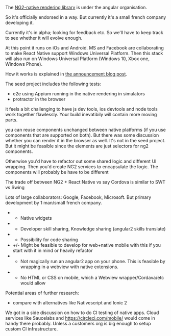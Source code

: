 
[diagram]: https://lh3.googleusercontent.com/UxJf67Ey4OBrbc46cPfu2mR4CjaD5J51jtiX2m_HNtfcwgmQUbF2ez5ZeihwzZfItORwdO1qvp-FtCccXquUN4FIk6k0QfRK_7JhVkPw6CjnVbzDFJAtgBKa7kfFk36zrjwwqBTv

The [NG2-native rendering library](https://github.com/angular/react-native-renderer) is under the angular organisation.

So it's officially endorsed in a way. But currently it's a small french company developing it.

Currently it's in alpha; looking for feedback etc. So we'll have to keep track to see whether it will evolve enough.

At this point it runs on iOs and Android. MS and Facebook are collaborating to make React Native support Windows Universal Platform. Then this stack will also run on Windows Universal Platform (Windows 10, Xbox one, Windows Phone).

How it works is explained in [the announcement blog post](http://angularjs.blogspot.nl/2016/04/angular-2-react-native.html).

The seed project includes the following tests:
 - e2e using Appium running in the native rendering in simulators
 - protractor in the browser
 
it feels a bit challenging to have js dev tools, ios devtools and node tools work together flawlessly. Your build inevatibily will contain more moving parts.
 

you can reuse components unchanged between native platforms (if you use components that are supported on both).
But there was some discussion whether you can render it in the browser as well. It's not in the seed project.
But it might be feasible since the elements are just selectors for ng2 components.

Otherwise you'd have to refactor out some shared logic and different UI wrapping. 
Then you'd create NG2 services to encapsulate the logic. The components will probably be have to be different 

The trade off between NG2 + React Native vs say Cordova is similar to
SWT vs Swing

Lots of large collaborators: Google, Facebook, Microsoft. But primary development by 1 man/small french company.
* + Native widgets
* + Developer skill sharing, Knowledge sharing (angular2 skills translate)
* + Possibility for code sharing
* +/- Might be feasible to develop for web+native mobile with this if you start with it in mind or heavily refactor
* - Not magically run an angular2 app on your phone. This is feasible by wrapping in a webview with native extensions.
* - No HTML or CSS on mobile, which a Webview wrapper/Cordava/etc would allow

Potential areas of further research: 
- compare with alternatives like Nativescript and Ionic 2

We got in a side discussion on how to do CI testing of native apps. Cloud services like Saucelabs and https://circleci.com/mobile/ would come in handy there probably. Unless a customers org is big enough to setup custom CI infrastructure. 
